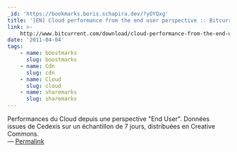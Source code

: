 ```yaml
---
_id: 'https://bookmarks.boris.schapira.dev/?yOYQxg'
title: '[EN] Cloud performance from the end user perspective :: Bitcurrent'
link: >-
    http://www.bitcurrent.com/download/cloud-performance-from-the-end-user-perspective
date: '2011-04-04'
tags:
    - name: boostmarks
      slug: boostmarks
    - name: Cdn
      slug: cdn
    - name: Cloud
      slug: cloud
    - name: sharemarks
      slug: sharemarks
---
```


Performances du Cloud depuis une perspective &quot;End User&quot;. Données
issues de Cedexis sur un échantillon de 7 jours, distribuées en Creative
Commons. <br>&#8212;
<a href="https://bookmarks.boris.schapira.dev/?yOYQxg" title="Permalink">Permalink</a>
